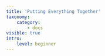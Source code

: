```yaml
---
title: 'Putting Everything Together'
taxonomy:
    category:
        - docs
visible: true
intro:
    level: beginner
---
```


